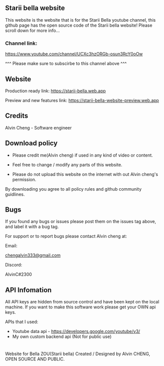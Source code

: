 ## Starii bella website
This website is the website that is for the Starii Bella youtube channel,
this github page has the open source code of the Starii bella website! Please scroll down for more info...

### Channel link:
https://www.youtube.com/channel/UCXc3hzORGb-osun3RcY0oOw

^^^ Please make sure to subscirbe to this channel above ^^^

## Website 
Production ready link:
https://starii-bella.web.app

Preview and new features link:
https://starii-bella-website-preview.web.app

## Credits
Alvin Cheng - Software engineer


## Download policy 
- Please credit me(Alvin cheng) if used in any kind of video or content.

- Feel free to change / modify any parts of this website. 

- Please do not upload this website on the internet with out Alvin cheng's permission.

By downloading you agree to all policy rules and github community guidlines.

## Bugs
If you found any bugs or issues please post them on the issues tag above, and label it with a bug tag.

For support or to report bugs please contact Alvin cheng at:

Email:

chengalvin333@gmail.com

Discord:

AlvinC#2300

## API Infomation
All API keys are hidden from source control and have been kept on the local machine.
If you want to make this software work please get your OWN api keys.

APIs that I used:
- Youtube data api - https://developers.google.com/youtube/v3/
- My own custom backend api (Not for public use)


#
Website for Bella ZOU(Starii bella) Created / Designed by Alvin CHENG, OPEN SOURCE AND PUBLIC.

